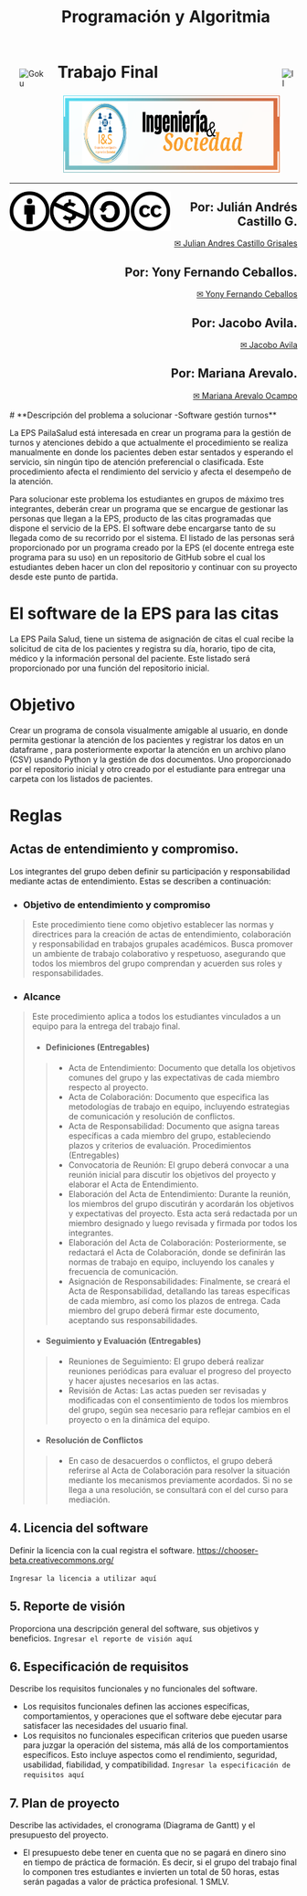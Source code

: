 <div align="center">
<table>
    <thead>
        <tr>
            <td rowspan="3">
                <img alt="Goku" height="200px" src="[https://raw.githubusercontent.com/juliancastillo-udea/2024-1-ProgramacionPosgrados/main/images/Escudo-UdeA.svg](https://i.pinimg.com/originals/ae/74/d9/ae74d995ea8719161e67a3becf92af0e.jpg)" hspace="10px" vspace="0px">
            </td>
            <td align="center">
                <h1><b>Programación y Algoritmia</b></h1>
            </td>
            <td rowspan="3">
                <img alt="II" height="200px" src="https://upload.wikimedia.org/wikipedia/commons/thumb/b/b9/Ingenier%C3%ADa_Industrial_UdeA.png/1026px-Ingenier%C3%ADa_Industrial_UdeA.png" hspace="0px" vspace="0px">
            </td>
        </tr>
        <tr>
            <td>
                <h1><b>Trabajo Final</b></h1>
            </td>
        </tr>
        <tr>
            <td>
                <img align="center" alt="I&S" height="135px" src="https://raw.githubusercontent.com/juliancastillo-udea/2024-1-ProgramacionPosgrados/main/images/IS.png" hspace="10px" vspace="0px">
            </td>
        </tr>
    </thead>
</table>

</div>

<hr size=10 noshade color="green">
<p>
<img alt="CC" height="70px" src="https://raw.githubusercontent.com/juliancastillo-udea/2024-1-ProgramacionPosgrados/main/images/by.xlarge.png" align="left" hspace="0px" vspace="0px">
<img alt="Attribution" height="70px" src="https://raw.githubusercontent.com/juliancastillo-udea/2024-1-ProgramacionPosgrados/main/images/nc.xlarge.png" align="left" hspace="0px" vspace="0px">
<img alt="NC" height="70px" src="https://raw.githubusercontent.com/juliancastillo-udea/2024-1-ProgramacionPosgrados/main/images/sa.xlarge.png" align="left" hspace="0px" vspace="0px">
<img alt="SA" height="70px" src="https://raw.githubusercontent.com/juliancastillo-udea/2024-1-ProgramacionPosgrados/main/images/cc-icons.png" align="left" hspace="0px" vspace="0px">
</p>

<div align="right">
<h2> <b> Por: Julián Andrés Castillo G. </b> </h2>
<a href="mailto:jandres.castillo@udea.edu.co"> ✉ Julian Andres Castillo Grisales </a>
<h2> <b> Por: Yony Fernando Ceballos. </b> </h2>
<a href="mailto:yony.ceballos@udea.edu.co"> ✉ Yony Fernando Ceballos </a>
  <h2> <b> Por: Jacobo Avila. </b> </h2>
  <a href="mailto:jacobo.avila@udea.edu.co"> ✉ Jacobo Avila </a>
    <h2> <b> Por: Mariana Arevalo. </b> </h2>
<a href="mailto:mariana.arevaloo"> ✉ Mariana Arevalo Ocampo </a>
</div>

<br>
# **Descripción del problema a solucionar -Software gestión turnos**

La EPS PailaSalud está interesada en crear un programa para la gestión de turnos y atenciones debido a que actualmente el procedimiento se realiza manualmente en donde los pacientes deben estar sentados y esperando el servicio, sin ningún tipo de atención preferencial o clasificada. Este procedimiento afecta el rendimiento del servicio y afecta el desempeño de la atención.

Para solucionar este problema los estudiantes en grupos de máximo tres integrantes, deberán crear un programa que se encargue de gestionar las personas que llegan a la EPS, producto de las citas programadas que dispone el servicio de la EPS. El software debe encargarse tanto de su llegada como de su recorrido por el sistema. El listado de las personas será proporcionado por un programa creado por la EPS (el docente entrega este programa para su uso) en un repositorio de GitHub sobre el cual los estudiantes deben hacer un clon del repositorio y continuar con su proyecto desde este punto de partida.

# **El software de la EPS para las citas**

La EPS Paila Salud, tiene un sistema de asignación de citas el cual recibe la solicitud de cita de los pacientes y registra su día, horario, tipo de cita, médico y la información personal del paciente. Este listado será proporcionado por una función del repositorio inicial.

# **Objetivo**

Crear un programa de consola visualmente amigable al usuario, en donde permita gestionar la atención de los pacientes y registrar los datos en un dataframe , para posteriormente exportar la atención en un archivo plano (CSV) usando Python y la gestión de dos documentos. Uno proporcionado por el repositorio inicial y otro creado por el estudiante para entregar una carpeta con los listados de pacientes.

# **Reglas**

## Actas de entendimiento y compromiso.

Los integrantes del grupo deben definir su participación y responsabilidad mediante actas de entendimiento. Estas se describen a continuación:
*   ### Objetivo de entendimiento y compromiso
>Este procedimiento tiene como objetivo establecer las normas y directrices para la creación de actas de entendimiento, colaboración y responsabilidad en trabajos grupales académicos. Busca promover un ambiente de trabajo colaborativo y respetuoso, asegurando que todos los miembros del grupo comprendan y acuerden sus roles y responsabilidades.

*   ### Alcance
>Este procedimiento aplica a todos los estudiantes vinculados a un equipo para la entrega del trabajo final.
>*  #### Definiciones (Entregables)
>>*   Acta de Entendimiento: Documento que detalla los objetivos comunes del grupo y las expectativas de cada miembro respecto al proyecto.
>>*   Acta de Colaboración: Documento que especifica las metodologías de trabajo en equipo, incluyendo estrategias de comunicación y resolución de conflictos.
>>*   Acta de Responsabilidad: Documento que asigna tareas específicas a cada miembro del grupo, estableciendo plazos y criterios de evaluación.
Procedimientos (Entregables)
>>*   Convocatoria de Reunión: El grupo deberá convocar a una reunión inicial para discutir los objetivos del proyecto y elaborar el Acta de Entendimiento.
>>*   Elaboración del Acta de Entendimiento: Durante la reunión, los miembros del grupo discutirán y acordarán los objetivos y expectativas del proyecto. Esta acta será redactada por un miembro designado y luego revisada y firmada por todos los integrantes.
>>*   Elaboración del Acta de Colaboración: Posteriormente, se redactará el Acta de Colaboración, donde se definirán las normas de trabajo en equipo, incluyendo los canales y frecuencia de comunicación.
>>*   Asignación de Responsabilidades: Finalmente, se creará el Acta de Responsabilidad, detallando las tareas específicas de cada miembro, así como los plazos de entrega. Cada miembro del grupo deberá firmar este documento, aceptando sus responsabilidades.
>*  #### Seguimiento y Evaluación (Entregables)
>>*   Reuniones de Seguimiento: El grupo deberá realizar reuniones periódicas para evaluar el progreso del proyecto y hacer ajustes necesarios en las actas.
>>*   Revisión de Actas: Las actas pueden ser revisadas y modificadas con el consentimiento de todos los miembros del grupo, según sea necesario para reflejar cambios en el proyecto o en la dinámica del equipo.
>*  #### Resolución de Conflictos
>>*   En caso de desacuerdos o conflictos, el grupo deberá referirse al Acta de Colaboración para resolver la situación mediante los mecanismos previamente acordados. Si no se llega a una resolución, se consultará con el del curso para mediación.
## **4. Licencia del software**

Definir la licencia con la cual registra el software. https://chooser-beta.creativecommons.org/

`Ingresar la licencia a utilizar aquí`
## **5. Reporte de visión**

Proporciona una descripción general del software, sus objetivos y beneficios.
`Ingresar el reporte de visión aquí`
## **6. Especificación de requisitos**

Describe los requisitos funcionales y no funcionales del software.
*   Los requisitos funcionales definen las acciones específicas, comportamientos, y operaciones que el software debe ejecutar para satisfacer las necesidades del usuario final.
*   Los requisitos no funcionales especifican criterios que pueden usarse para juzgar la operación del sistema, más allá de los comportamientos específicos. Esto incluye aspectos como el rendimiento, seguridad, usabilidad, fiabilidad, y compatibilidad.
`Ingresar la especificación de requisitos aquí`
## **7. Plan de proyecto**

Describe las actividades, el cronograma (Diagrama de Gantt) y el presupuesto del proyecto.
*   El presupuesto debe tener en cuenta que no se pagará en dinero sino en tiempo de práctica de formación. Es decir, si el grupo del trabajo final lo componen tres estudiantes e invierten un total de 50 horas, estas serán pagadas a valor de práctica profesional. 1 SMLV.
